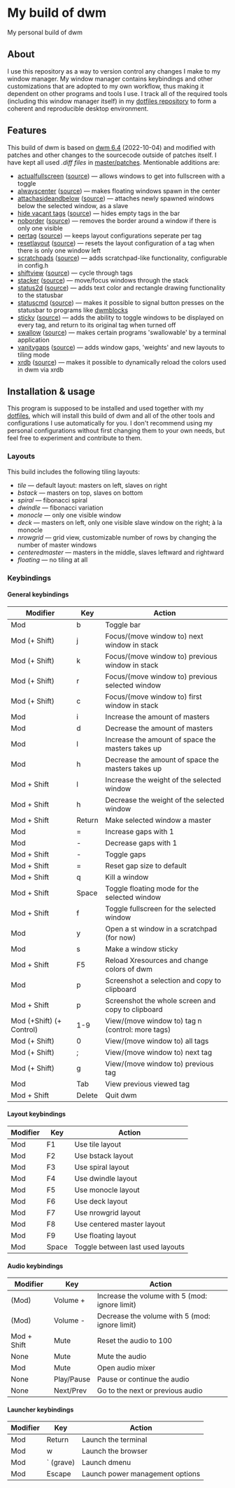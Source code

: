 # My build of dwm

My personal build of dwm

## About
I use this repository as a way to version control any changes I make to my window manager. My window manager contains keybindings and other customizations that are adopted to my own workflow, thus making it dependent on other programs and tools I use. I track all of the required tools (including this window manager itself) in my [dotfiles repository](https://github.com/consoom/comfydots) to form a coherent and reproducible desktop environment.

## Features
This build of dwm is based on [dwm 6.4](https://dl.suckless.org/dwm/dwm-6.4.tar.gz) (2022-10-04) and modified with patches and other changes to the sourcecode outside of patches itself. I have kept all used *.diff files* in [master/patches](https://github.com/consoom/dwm/tree/master/patches). Mentionable additions are:

- [actualfullscreen](https://github.com/consoom/dwm/blob/master/patches/dwm-actualfullscreen-20211013-cb3f58a.diff) ([source](https://dwm.suckless.org/patches/actualfullscreen/)) — allows windows to get into fullscreen with a toggle
- [alwayscenter]() ([source](https://dwm.suckless.org/patches/alwayscenter/)) — makes floating windows spawn in the center
- [attachasideandbelow](https://github.com/consoom/dwm/blob/master/patches/dwm-attachasideandbelow-20200702-f04cac6.diff) ([source](https://dwm.suckless.org/patches/attachasideandbelow/)) — attaches newly spawned windows below the selected window, as a slave
- [hide vacant tags](https://github.com/consoom/dwm/blob/master/patches/dwm-hide_vacant_tags-6.3.diff) ([source](https://dwm.suckless.org/patches/hide_vacant_tags/)) — hides empty tags in the bar
- [noborder](https://github.com/consoom/dwm/blob/master/patches/dwm-noborderselflickerfix-2022042627-d93ff48803f0.diff) ([source](https://dwm.suckless.org/patches/noborder/)) — removes the border around a window if there is only one visible
- [pertag]() ([source](https://dwm.suckless.org/patches/pertag/)) — keeps layout configurations seperate per tag
- [resetlayout]() ([source](https://dwm.suckless.org/patches/resetlayout/)) — resets the layout configuration of a tag when there is only one window left
- [scratchpads](https://github.com/consoom/dwm/blob/master/patches/dwm-scratchpads-20200414-728d397b.diff) ([source](https://dwm.suckless.org/patches/scratchpads/)) — adds scratchpad-like functionality, configurable in config.h
- [shiftview]() ([source](https://dwm.suckless.org/patches/nextprev/)) — cycle through tags
- [stacker]() ([source](https://dwm.suckless.org/patches/stacker/)) — move/focus windows through the stack
- [status2d]() ([source](https://codeberg.org/speedie/patches/src/commit/ae2a0ef506197fe2b0eebdf921722ae97d13f1a5/dwm-status2d-statuscmd-6.4.diff)) — adds text color and rectangle drawing functionality to the statusbar
- [statuscmd]() ([source](https://codeberg.org/speedie/patches/src/commit/ae2a0ef506197fe2b0eebdf921722ae97d13f1a5/dwm-status2d-statuscmd-6.4.diff)) — makes it possible to signal button presses on the statusbar to programs like [dwmblocks](https://github.com/consoom/dwmblocks)
- [sticky]() ([source](https://dwm.suckless.org/patches/sticky/)) — adds the ability to toggle windows to be displayed on every tag, and return to its original tag when turned off
- [swallow]() ([source](https://dwm.suckless.org/patches/swallow/)) — makes certain programs 'swallowable' by a terminal application
- [vanitygaps]() ([source](https://dwm.suckless.org/patches/vanitygaps/)) — adds window gaps, 'weights' and new layouts to tiling mode
- [xrdb]() ([source](https://dwm.suckless.org/patches/xrdb/)) — makes it possible to dynamically reload the colors used in dwm via xrdb

## Installation & usage
This program is supposed to be installed and used together with my [dotfiles](https://github.com/consoom/comfydots), which will install this build of dwm and all of the other tools and configurations I use automatically for you. I don't recommend using my personal configurations without first changing them to your own needs, but feel free to experiment and contribute to them.

### Layouts
This build includes the following tiling layouts:
- *tile* — default layout: masters on left, slaves on right
- *bstack* — masters on top, slaves on bottom
- *spiral* — fibonacci spiral
- *dwindle* — fibonacci variation
- *monocle* — only one visible window
- *deck* — masters on left, only one visible slave window on the right; à la monocle
- *nrowgrid* — grid view, customizable number of rows by changing the number of master windows
- *centeredmaster* — masters in the middle, slaves leftward and rightward
- *floating* — no tiling at all

### Keybindings

#### General keybindings
| **Modifier**            | **Key**   | **Action**                                        |
|-------------------------|-----------|---------------------------------------------------|
|           Mod           |     b     | Toggle bar                                        |
|      Mod (+ Shift)      |     j     | Focus/(move window to) next window in stack       |
|      Mod (+ Shift)      |     k     | Focus/(move window to) previous window in stack   |
|      Mod (+ Shift)      |     r     | Focus/(move window to) previous selected window   |
|      Mod (+ Shift)      |     c     | Focus/(move window to) first window in stack      |
|           Mod           |     i     | Increase the amount of masters                    |
|           Mod           |     d     | Decrease the amount of masters                    |
|           Mod           |     l     | Increase the amount of space the masters takes up |
|           Mod           |     h     | Decrease the amount of space the masters takes up |
|       Mod + Shift       |     l     | Increase the weight of the selected window        |
|       Mod + Shift       |     h     | Decrease the weight of the selected window        |
|       Mod + Shift       |   Return  | Make selected window a master                     |
|           Mod           |     =     | Increase gaps with 1                              |
|           Mod           |     -     | Decrease gaps with 1                              |
|       Mod + Shift       |     -     | Toggle gaps                                       |
|       Mod + Shift       |     =     | Reset gap size to default                         |
|       Mod + Shift       |     q     | Kill a window                                     |
|       Mod + Shift       |   Space   | Toggle floating mode for the selected window      |
|       Mod + Shift       |     f     | Toggle fullscreen for the selected window         |
|           Mod           |     y     | Open a st window in a scratchpad (for now)        |
|           Mod           |     s     | Make a window sticky                              |
|       Mod + Shift       |     F5    | Reload Xresources and change colors of dwm        |
|           Mod           |     p     | Screenshot a selection and copy to clipboard      |
|       Mod + Shift       |     p     | Screenshot the whole screen and copy to clipboard |
| Mod (+Shift) (+ Control)|    1-9    | View/(move window to) tag n (control: more tags)  |
|      Mod (+ Shift)      |     0     | View/(move window to) all tags                    |
|      Mod (+ Shift)      |     ;     | View/(move window to) next tag                    |
|      Mod (+ Shift)      |     g     | View/(move window to) previous tag                |
|           Mod           |    Tab    | View previous viewed tag                          |
|       Mod + Shift       |   Delete  | Quit dwm                                          |

#### Layout keybindings
| **Modifier**            | **Key**   | **Action**                                        |
|-------------------------|-----------|---------------------------------------------------|
|           Mod           |     F1    | Use tile layout                                   |
|           Mod           |     F2    | Use bstack layout                                 |
|           Mod           |     F3    | Use spiral layout                                 |
|           Mod           |     F4    | Use dwindle layout                                |
|           Mod           |     F5    | Use monocle layout                                |
|           Mod           |     F6    | Use deck layout                                   |
|           Mod           |     F7    | Use nrowgrid layout                               |
|           Mod           |     F8    | Use centered master layout                        |
|           Mod           |     F9    | Use floating layout                               |
|           Mod           |   Space   | Toggle between last used layouts                  |

#### Audio keybindings
| **Modifier**            | **Key**   | **Action**                                        |
|-------------------------|-----------|---------------------------------------------------|
|          (Mod)          |  Volume + | Increase the volume with 5 (mod: ignore limit)    |
|          (Mod)          |  Volume - | Decrease the volume with 5 (mod: ignore limit)    |
|       Mod + Shift       |    Mute   | Reset the audio to 100                            |
|          None           |    Mute   | Mute the audio                                    |
|           Mod           |    Mute   | Open audio mixer                                  |
|          None           | Play/Pause| Pause or continue the audio                       |
|          None           | Next/Prev | Go to the next or previous audio                  |

#### Launcher keybindings
| **Modifier**            | **Key**   | **Action**                                        |
|-------------------------|-----------|---------------------------------------------------|
|           Mod           |   Return  | Launch the terminal                               |
|           Mod           |     w     | Launch the browser                                |
|           Mod           | ` (grave) | Launch dmenu                                      |
|           Mod           |   Escape  | Launch power management options                   |
